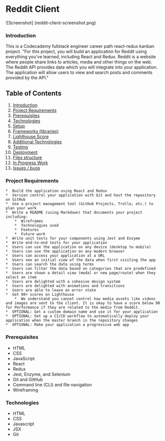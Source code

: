 # Reddit Client

![Screenshot]
(reddit-client-screenshot.png)

### Introduction
This is a Codecademy fullstack engineer career path react-redux kanban project.
"For this project, you will build an application for Reddit using everything you’ve learned, including React and Redux. Reddit is a website where people share links to articles, media and other things on the web. The Reddit API provides data which you will integrate into your application. The application will allow users to view and search posts and comments provided by the API."

## Table of Contents
1. [Introduction <a name="introduction"></a>](https://github.com/Jkalio52/reddit-client#introduction)
2. [Project Requirements <a name="project-requirements"></a>](https://github.com/Jkalio52/reddit-client#project-requirements)
3. [Prerequisites <a name="prerequisites"></a>](https://github.com/Jkalio52/reddit-client#prerequisites)
4. [Technologies](https://github.com/Jkalio52/reddit-client#technologies)
5. [Setup](https://github.com/Jkalio52/reddit-client#setup)
6. [Frameworks (libraries)](https://github.com/Jkalio52/reddit-client#frameworks)
7. [Lighthouse Score](https://github.com/Jkalio52/reddit-client#lighthouse-score)
8. [Additional Technologies](https://github.com/Jkalio52/reddit-client#additional-technologies)
9. [Testing](https://github.com/Jkalio52/reddit-client#testing)
10. [Deployment](https://github.com/Jkalio52/reddit-client#deployment)
11. [Files structure](https://github.com/Jkalio52/reddit-client#files-structure)
12. [In Progress Work](https://github.com/Jkalio52/reddit-client#inProgressWork)
13. [Issues / bugs](https://github.com/Jkalio52/reddit-client#issues-bugs)

### Project Requirements
    *  Build the application using React and Redux
    *  Version control your application with Git and host the repository on GitHub
    *  Use a project management tool (GitHub Projects, Trello, etc.) to plan your work
    *  Write a README (using Markdown) that documents your project including:
        *  Wireframes
        *  Technologies used
        *  Features
        *  Future work
    *  Write unit tests for your components using Jest and Enzyme
    *  Write end-to-end tests for your application
    *  Users can use the application on any device (desktop to mobile)
    *  Users can use the application on any modern browser
    *  Users can access your application at a URL
    *  Users see an initial view of the data when first visiting the app
    *  Users can search the data using terms
    *  Users can filter the data based on categories that are predefined
    *  Users are shown a detail view (modal or new page/route) when they select an item
    *  Users are delighted with a cohesive design system
    *  Users are delighted with animations and transitions
    *  Users are able to leave an error state
    *  Get 90+ scores on Lighthouse
        *  We understand you cannot control how media assets like videos and images are sent to the client. It is okay to have a score below 90 for Performance if they are related to the media from Reddit.
    *  OPTIONAL: Get a custom domain name and use it for your application
    *  OPTIONAL: Set up a CI/CD workflow to automatically deploy your application when the master branch in the repository changes
    *  OPTIONAL: Make your application a progressive web app

### Prerequisites
* HTML
* CSS
* JavaScript
* React
* Redux
* Jest, Enzyme, and Selenium
* Git and GitHub
* Command line (CLI) and file navigation
* Wireframing

### Technologies
* HTML
* CSS
* Javascript
* JSX
* Git

